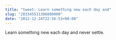 ```yaml
---
title: "tweet: Learn something new each day and"
slug: "283345531386880000"
date: "2012-12-24T22:56:53+00:00"
---
```

Learn something new each day and never settle.
